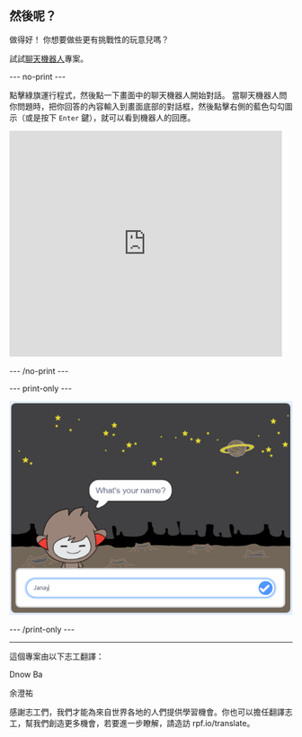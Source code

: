 ## 然後呢？

做得好！ 你想要做些更有挑戰性的玩意兒嗎？

試試[聊天機器人](https://projects.raspberrypi.org/en/projects/chatbot?utm_source=pathway&utm_medium=whatnext&utm_campaign=projects)專案。

--- no-print ---

點擊綠旗運行程式，然後點一下畫面中的聊天機器人開始對話。 當聊天機器人問你問題時，把你回答的內容輸入到畫面底部的對話框，然後點擊右側的藍色勾勾圖示（或是按下 `Enter` 鍵），就可以看到機器人的回應。

<div class="scratch-preview">
  <iframe allowtransparency="true" width="485" height="402" src="https://scratch.mit.edu/projects/embed/248864190/?autostart=false" 
  frameborder="0" scrolling="no"></iframe>
</div>

--- /no-print ---

--- print-only ---

![完成專案](images/chatbot-preview.png)

--- /print-only ---

***

這個專案由以下志工翻譯：

Dnow Ba

余澄祐

感謝志工們，我們才能為來自世界各地的人們提供學習機會。你也可以擔任翻譯志工，幫我們創造更多機會，若要進一步瞭解，請造訪 rpf.io/translate。